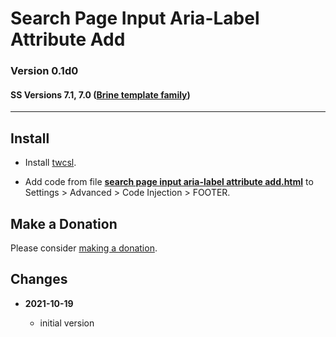 # Search Page Input Aria-Label Attribute Add

### Version 0.1d0

#### SS Versions 7.1, 7.0 ([Brine template family][1])

---

## Install

* Install
  [twcsl](https://github.com/tomsWebConsulting/twcsl#install-options).
  
* Add code from file
  [**search page input aria-label attribute add.html**](search%20page%20input%20aria-label%20attribute%20add.html#L1)
  to Settings > Advanced > Code Injection > FOOTER.

## Make a Donation

Please consider
[making a donation](https://github.com/tomsWebConsulting/twcsl#make-a-donation).

## Changes

<!-- * **2021-07-01**

  * added code to change read more link
  * use twcsl
  * bumped version to 0.1d2
  -->
* **2021-10-19**

  * initial version

[1]: https://support.squarespace.com/hc/en-us/articles/212512738-Brine-template-family

